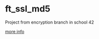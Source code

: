 # ft_ssl_md5
Project from encryption branch in school 42

[more info](https://github.com/airmart/ft_ssl_md5/blob/master/ft_ssl_md5.en.pdf)
